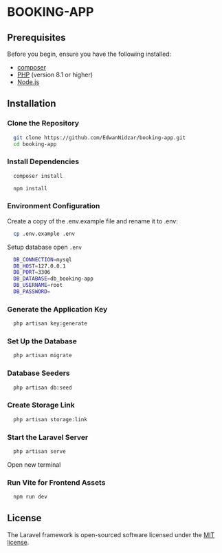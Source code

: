 # BOOKING-APP

## Prerequisites

Before you begin, ensure you have the following installed:

-   [composer](https://getcomposer.org/download/)
-   [PHP](https://www.php.net/downloads) (version 8.1 or higher)
-   [Node.js](https://nodejs.org/en/download/package-manager)

## Installation

### Clone the Repository

```bash
  git clone https://github.com/EdwanNidzar/booking-app.git
  cd booking-app
```

### Install Dependencies

```bash
  composer install
```

```bash
  npm install
```

### Environment Configuration

Create a copy of the .env.example file and rename it to .env:

```bash
  cp .env.example .env
```

Setup database open `.env`

```bash
  DB_CONNECTION=mysql
  DB_HOST=127.0.0.1
  DB_PORT=3306
  DB_DATABASE=db_booking-app
  DB_USERNAME=root
  DB_PASSWORD=
```

### Generate the Application Key

```bash
  php artisan key:generate
```

### Set Up the Database

```bash
  php artisan migrate
```

### Database Seeders

```bash
  php artisan db:seed
```

### Create Storage Link

```bash
  php artisan storage:link
```

### Start the Laravel Server

```bash
  php artisan serve
```

Open new terminal

### Run Vite for Frontend Assets

```bash
  npm run dev
```

## License

The Laravel framework is open-sourced software licensed under the [MIT license](https://opensource.org/licenses/MIT).
